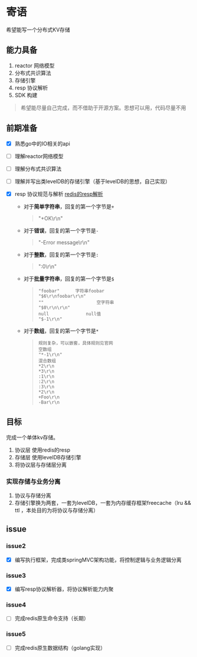 # 寄语
希望能写一个分布式KV存储

## 能力具备
1. reactor 网络模型
2. 分布式共识算法
3. 存储引擎
4. resp 协议解析
5. SDK 构建

> 希望能尽量自己完成，而不借助于开源方案。思想可以用，代码尽量不用

## 前期准备
- [x] 熟悉go中的IO相关的api

- [ ] 理解reactor网络模型

- [ ] 理解分布式共识算法

- [ ] 理解并写出类levelDB的存储引擎（基于levelDB的思想，自己实现）

- [x] resp 协议规范与解析 [redis的resp解析](https://redis.io/topics/protocol)

  - 对于**简单字符串**，回复的第一个字节是`+`

    > "+OK\r\n"

  - 对于**错误**，回复的第一个字节是`-`

    > "-Error message\r\n"

  - 对于**整数**，回复的第一个字节是`:`

    > ":0\r\n"

  - 对于**批量字符串**，回复的第一个字节是`$`

    > ```
    > "foobar"		字符串foobar
    > "$6\r\nfoobar\r\n"
    > ""					空字符串
    > "$0\r\n\r\n"
    > null				null值
    > "$-1\r\n"
    > ```

  - 对于**数组**，回复的第一个字节是`*`
    > ```
    > 规则复杂，可以嵌套，具体规则见官网
    > 空数组
    > "*-1\r\n"
    > 混合数组
    > *2\r\n
    > *3\r\n
    > :1\r\n
    > :2\r\n
    > :3\r\n
    > *2\r\n
    > +Foo\r\n
    > -Bar\r\n
    > ```


## 目标

完成一个单体kv存储。
1. 协议层 使用redis的resp
2. 存储层 使用levelDB存储引擎
3. 将协议层与存储层分离

### 实现存储与业务分离
1. 协议与存储分离
2. 存储引擎换为两套，一套为levelDB，一套为内存缓存框架freecache（lru && ttl ，本处目的为将协议与存储分离）



## issue 

### issue2

- [x] 编写执行框架，完成类springMVC架构功能，将控制逻辑与业务逻辑分离

### issue3

- [x] 编写resp协议解析器，将协议解析能力内聚

### issue4
- [ ] 完成redis原生命令支持（长期）

### issue5
- [ ] 完成redis原生数据结构（golang实现）
